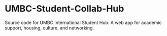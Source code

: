# UMBC-Student-Collab-Hub
Source code for UMBC International Student Hub. A web app for academic support, housing, culture, and networking.
